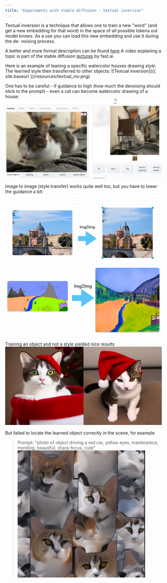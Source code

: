 ```yaml
---
title: "Experiments with stable diffusion - textual inversion"
---
```


Textual inversion is a technique that allows one to train a new "word" (and get a new embedding for that word)
in the space of all possible tokens out model knows.
As a use you can load this new embedding and use it during the de- noising process. 

A better and more formal description can be found [here](https://huggingface.co/docs/diffusers/training/text_inversion)
A video explaning a topic is part of the stable diffusion [lectures](https://www.youtube.com/watch?v=0_BBRNYInx8) by fast.ai. 

Here is an example of leaning a specific watercolor houses drawing *style*. The learned style then transferred to other objects: 
![Textual inversion]({{ site.baseurl }}/resources/textual_inv.png)

One has to be careful - if guidance to high (how much the denoising should stick to the prompt) - even a cat can become 
watercolor drawing of a house:
![img.png](resources/cat_house.png)

Image to image (style transfer) works quite well too, but you have to lower the guidance a bit:
![img.png](resources/img2img.png)
![img.png](resources/img2img_2.png)

Training an object and not a style yielded nice results 
![img.png](resources/chuk.png)

But failed to locate the learned object correctly in the scene, for example

> Prompt: "photo of *object* driving a red car, yellow eyes, masterpiece, trending, beautiful, sharp focus, cute"
![img.png](resources/fail.png)